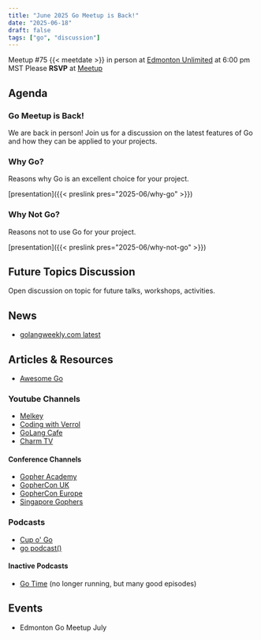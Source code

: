 ```yaml
---
title: "June 2025 Go Meetup is Back!"
date: "2025-06-18"
draft: false
tags: ["go", "discussion"]
---
```


Meetup #75 {{< meetdate >}} in person at [Edmonton Unlimited](https://edmontonunlimited.com/) at 6:00 pm MST
Please **RSVP** at [Meetup](https://www.meetup.com/edmontonunlimited/events/307855771/)

## Agenda

### Go Meetup is Back!

We are back in person! Join us for a discussion on the latest features of Go and how they can be applied to your projects.

### Why Go?

Reasons why Go is an excellent choice for your project.

[presentation]({{< preslink pres="2025-06/why-go" >}})

### Why Not Go?

Reasons not to use Go for your project.

[presentation]({{< preslink pres="2025-06/why-not-go" >}})

## Future Topics Discussion

Open discussion on topic for future talks, workshops, activities.

## News

- [golangweekly.com latest](https://golangweekly.com/latest)

## Articles & Resources

- [Awesome Go](https://awesome-go.com/)

### Youtube Channels

- [Melkey](https://www.youtube.com/@MelkeyDev)
- [Coding with Verrol](https://www.youtube.com/@CodingWithVerrol)
- [GoLang Cafe](https://www.youtube.com/@GoLangCafe)
- [Charm TV](https://www.youtube.com/@charmcli)

#### Conference Channels

- [Gopher Academy](https://www.youtube.com/@GopherAcademy)
- [GopherCon UK](https://www.youtube.com/@GopherConUK)
- [GopherCon Europe](https://www.youtube.com/@GopherConEurope)
- [Singapore Gophers](https://www.youtube.com/@golangSG)

### Podcasts

- [Cup o' Go](https://www.cupofgo.com/)
- [go podcast()](https://go.transistor.fm/)

#### Inactive Podcasts

- [Go Time](https://changelog.com/gotime) (no longer running, but many good episodes)

## Events

- Edmonton Go Meetup July
